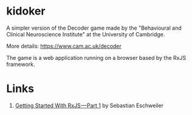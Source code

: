 # kidoker

A simpler version of the Decoder game made by the "Behavioural and Clinical Neuroscience Institute" at the University of Cambridge.

More details: https://www.cam.ac.uk/decoder

The game is a web application running on a browser based by the RxJS framework.


# Links

1. [Getting Started With RxJS — Part 1](https://medium.com/codingthesmartway-com-blog/getting-started-with-rxjs-part-1-setting-up-the-development-environment-creating-observables-db76ce053725) by Sebastian Eschweiler